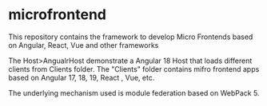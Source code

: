# microfrontend
This repository contains the framework to develop Micro Frontends based on Angular, React, Vue and other frameworks

The Host>AngualrHost demonstrate a Angular 18 Host that loads different clients from Clients folder. The "Clients" folder contains mifro frontend apps based on Angular 17, 18, 19, React , Vue, etc.

The underlying mechanism used is module federation based on WebPack 5.
